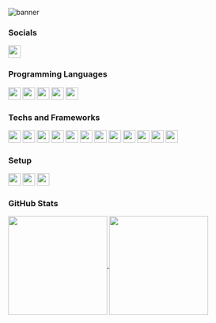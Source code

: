 ![banner](https://github.com/williamMDsilva/williamMDsilva/assets/15850924/cae17ac5-29bc-4eed-b4dc-ae24f9189f2f)

### Socials
<a href="https://www.linkedin.com/in/william-moreira-da-silva-4215a1105/">
  <img height="25px" src="https://img.shields.io/badge/LinkedIn-0077B5?style=for-the-badge&logo=linkedin&logoColor=272727&labelColor=FFDE59&color=002B64">
</a>


### Programming Languages
<div>
  <img height="25px" src="https://img.shields.io/badge/HTML5-E34F26?style=for-the-badge&logo=html5&logoColor=272727&labelColor=FFDE59&color=002B64">
  <img height="25px" src="https://img.shields.io/badge/CSS3-1572B6?style=for-the-badge&logo=css3&logoColor=272727&labelColor=FFDE59&color=002B64">
  <img height="25px" src="https://img.shields.io/badge/Elixir-4B275F?style=for-the-badge&logo=elixir&logoColor=272727&labelColor=FFDE59&color=002B64">
  <img height="25px" src="https://img.shields.io/badge/JavaScript-323330?style=for-the-badge&logo=javascript&logoColor=272727&labelColor=FFDE59&color=002B64">
  <img height="25px" src="https://img.shields.io/badge/shell_script-%23121011.svg?style=for-the-badge&logo=gnu-bash&logoColor=272727&labelColor=FFDE59&color=002B64">
</div>

### Techs and Frameworks
<div>  
  <img height="25px" src="https://img.shields.io/badge/React-20232A?style=for-the-badge&logo=react&logoColor=272727&labelColor=FFDE59&color=002B64">
  <img height="25px" src="https://img.shields.io/badge/React_Native-20232A?style=for-the-badge&logo=react&logoColor=272727&labelColor=FFDE59&color=002B64">
  <img height="25px" src="https://img.shields.io/badge/PostgreSQL-316192?style=for-the-badge&logo=postgresql&logoColor=272727&labelColor=FFDE59&color=002B64">
  <img height="25px" src="https://img.shields.io/badge/MongoDB-4EA94B?style=for-the-badge&logo=mongodb&logoColor=272727&labelColor=FFDE59&color=002B64">
  <img height="25px" src="https://img.shields.io/badge/SQLite-07405E?style=for-the-badge&logo=sqlite&logoColor=272727&labelColor=FFDE59&color=002B64">
  <img height="25px" src="https://img.shields.io/badge/Node.js-43853D?style=for-the-badge&logo=node.js&logoColor=272727&labelColor=FFDE59&color=002B64">
  <img height="25px" src="https://img.shields.io/badge/Heroku-430098?style=for-the-badge&logo=heroku&logoColor=272727&labelColor=FFDE59&color=002B64">
  <img height="25px" src="https://img.shields.io/badge/Google_Cloud-4285F4?style=for-the-badge&logo=google-cloud&logoColor=272727&labelColor=FFDE59&color=002B64">
  <img height="25px" src="https://img.shields.io/badge/Amazon_AWS-FF9900?style=for-the-badge&logo=amazonaws&logoColor=272727&labelColor=FFDE59&color=002B64">
  <img height="25px" src="https://img.shields.io/badge/Flutter-02569B?style=for-the-badge&logo=flutter&logoColor=272727&labelColor=FFDE59&color=002B64">
  <img height="25px" src="https://img.shields.io/badge/docker-%230db7ed.svg?style=for-the-badge&logo=docker&logoColor=272727&labelColor=FFDE59&color=002B64">
  <img height="25px" src="https://img.shields.io/badge/kubernetes-%23326ce5.svg?style=for-the-badge&logo=kubernetes&logoColor=272727&labelColor=FFDE59&color=002B64">
</div>


### Setup
<div>
    <img height="25px" src="https://img.shields.io/badge/mac%20os-000000?style=for-the-badge&logo=apple&logoColor=272727&labelColor=FFDE59&color=002B64">
    <img height="25px" src= "https://img.shields.io/badge/Visual_Studio-5C2D91?style=for-the-badge&logo=visual%20studio&logoColor=272727&labelColor=FFDE59&color=002B64">
    <img height="25px" src= "https://img.shields.io/badge/Hyper-000000?style=for-the-badge&logo=hyper&logoColor=272727&labelColor=FFDE59&color=002B64">
</div>

### GitHub Stats
<a href="https://github.com/anuraghazra/github-readme-stats">
  <img height=200 align="center" src="https://github-readme-stats.vercel.app/api?username=williamMDsilva&show_icons=true&theme=transparent&bg_color=002B64&title_color=000000&icon_color=FFDE59&text_color=FFDE59" />
</a>
<a href="https://github.com/anuraghazra/convoychat">
  <img height=200 align="center" src="https://github-readme-stats.vercel.app/api/top-langs?username=williamMDsilva&show_icons=true&theme=transparent&layout=compact&langs_count=8&card_width=250&bg_color=002B64&title_color=000000&icon_color=FFDE59&text_color=FFDE59" />
</a>
